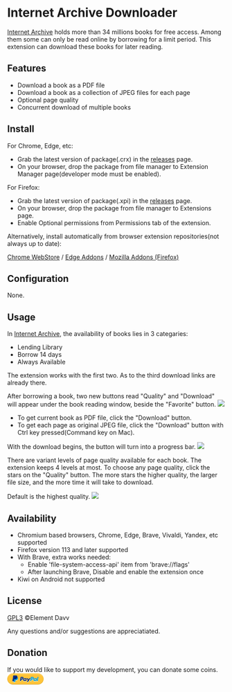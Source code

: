# Internet Archive Downloader

[Internet Archive](https://archive.org) holds more than 34 millions books for free access. Among them some can only be read online by borrowing for a limit period. This extension can download these books for later reading.

## Features
* Download a book as a PDF file
* Download a book as a collection of JPEG files for each page
* Optional page quality
* Concurrent download of multiple books

## Install
For Chrome, Edge, etc:
* Grab the latest version of package(.crx) in the [releases](https://github.com/elementdavv/internet_archive_downloader/releases) page.
* On your browser, drop the package from file manager to Extension Manager page(developer mode must be enabled).

For Firefox:
* Grab the latest version of package(.xpi) in the [releases](https://github.com/elementdavv/internet_archive_downloader/releases) page.
* On your browser, drop the package from file manager to Extensions page.
* Enable Optional permissions from Permissions tab of the extension.

Alternatively, install automatically from browser extension repositories(not always up to date):

[Chrome WebStore](https://chrome.google.com/webstore/detail/internet-archive-download/keimonnoakgkpnifppoomfdlkadghkjb) / [Edge Addons](https://microsoftedge.microsoft.com/addons/detail/internet-archive-download/cnpoedgimjaecinmgfnfhfmcpcngeeje) / [Mozilla Addons (Firefox)](https://addons.mozilla.org/en-US/firefox/addon/internet_archive_downloader/)

## Configuration
None.

## Usage
In [Internet Archive](https://archive.org), the availability of books lies in 3 categaries:
* Lending Library
* Borrow 14 days
* Always Available

The extension works with the first two. As to the third download links are already there.

After borrowing a book, two new buttons read "Quality" and "Download" will appear under the book reading window, beside the "Favorite" button. 
<image src="resources/borrow.png">

* To get current book as PDF file, click the "Download" button.
* To get each page as original JPEG file, click the "Download" button with Ctrl key pressed(Command key on Mac).

With the download begins, the button will turn into a progress bar.
<image src="resources/download.png">

There are variant levels of page quality available for each book. The extension keeps 4 levels at most. To choose any page quality, click the stars on the "Quality" button. The more stars the higher quality, the larger file size, and the more time it will take to download.

Default is the highest quality.
<image src="resources/quality.png">

## Availability 
* Chromium based browsers, Chrome, Edge, Brave, Vivaldi, Yandex, etc supported
* Firefox version 113 and later supported
* With Brave, extra works needed:
  * Enable 'file-system-access-api' item from 'brave://flags'
  * After launching Brave, Disable and enable the extension once
* Kiwi on Android not supported

## License
[GPL3](LICENSE) ©Element Davv

Any questions and/or suggestions are appreciatiated.

## Donation
If you would like to support my development, you can donate some coins. [![donate](resources/pp-logo.png)](https://paypal.me/timelegend)
